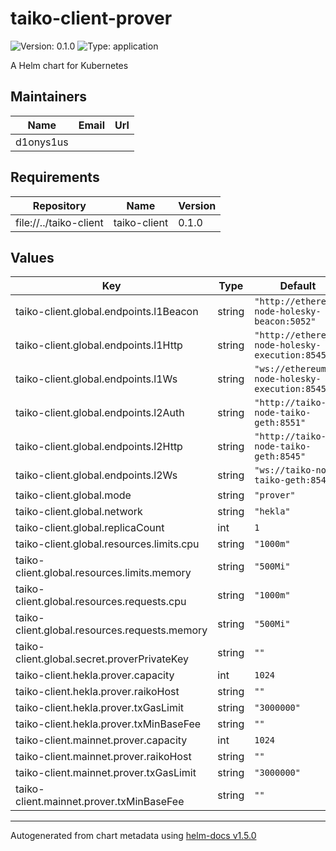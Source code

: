# taiko-client-prover

![Version: 0.1.0](https://img.shields.io/badge/Version-0.1.0-informational?style=flat-square) ![Type: application](https://img.shields.io/badge/Type-application-informational?style=flat-square)

A Helm chart for Kubernetes

## Maintainers

| Name | Email | Url |
| ---- | ------ | --- |
| d1onys1us |  |  |

## Requirements

| Repository | Name | Version |
|------------|------|---------|
| file://../taiko-client | taiko-client | 0.1.0 |

## Values

| Key | Type | Default | Description |
|-----|------|---------|-------------|
| taiko-client.global.endpoints.l1Beacon | string | `"http://ethereum-node-holesky-beacon:5052"` |  |
| taiko-client.global.endpoints.l1Http | string | `"http://ethereum-node-holesky-execution:8545"` |  |
| taiko-client.global.endpoints.l1Ws | string | `"ws://ethereum-node-holesky-execution:8545"` |  |
| taiko-client.global.endpoints.l2Auth | string | `"http://taiko-node-taiko-geth:8551"` |  |
| taiko-client.global.endpoints.l2Http | string | `"http://taiko-node-taiko-geth:8545"` |  |
| taiko-client.global.endpoints.l2Ws | string | `"ws://taiko-node-taiko-geth:8546"` |  |
| taiko-client.global.mode | string | `"prover"` |  |
| taiko-client.global.network | string | `"hekla"` |  |
| taiko-client.global.replicaCount | int | `1` |  |
| taiko-client.global.resources.limits.cpu | string | `"1000m"` |  |
| taiko-client.global.resources.limits.memory | string | `"500Mi"` |  |
| taiko-client.global.resources.requests.cpu | string | `"1000m"` |  |
| taiko-client.global.resources.requests.memory | string | `"500Mi"` |  |
| taiko-client.global.secret.proverPrivateKey | string | `""` |  |
| taiko-client.hekla.prover.capacity | int | `1024` |  |
| taiko-client.hekla.prover.raikoHost | string | `""` |  |
| taiko-client.hekla.prover.txGasLimit | string | `"3000000"` |  |
| taiko-client.hekla.prover.txMinBaseFee | string | `""` |  |
| taiko-client.mainnet.prover.capacity | int | `1024` |  |
| taiko-client.mainnet.prover.raikoHost | string | `""` |  |
| taiko-client.mainnet.prover.txGasLimit | string | `"3000000"` |  |
| taiko-client.mainnet.prover.txMinBaseFee | string | `""` |  |

----------------------------------------------
Autogenerated from chart metadata using [helm-docs v1.5.0](https://github.com/norwoodj/helm-docs/releases/v1.5.0)
